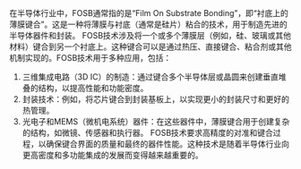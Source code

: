 在半导体行业中，FOSB通常指的是“Film On Substrate Bonding”，即“衬底上的薄膜键合”。这是一种将薄膜与衬底（通常是硅片）粘合的技术，用于制造先进的半导体器件和封装。
FOSB技术涉及将一个或多个薄膜层（例如，硅、玻璃或其他材料）键合到另一个衬底上。这种键合可以是通过热压、直接键合、粘合剂或其他机制实现的。FOSB技术用于多种应用，包括：

1. 三维集成电路（3D IC）的制造：通过键合多个半导体层或晶圆来创建垂直堆叠的结构，以提高性能和功能密度。
2. 封装技术：例如，将芯片键合到封装基板上，以实现更小的封装尺寸和更好的热管理。
3. 光电子和MEMS（微机电系统）器件：在这些器件中，薄膜键合用于创建复杂的结构，如微镜、传感器和执行器。
FOSB技术要求高精度的对准和键合过程，以确保键合界面的质量和最终的器件性能。这种技术是随着半导体行业向更高密度和多功能集成的发展而变得越来越重要的。

